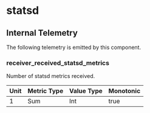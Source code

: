 [comment]: <> (Code generated by mdatagen. DO NOT EDIT.)

# statsd

## Internal Telemetry

The following telemetry is emitted by this component.

### receiver_received_statsd_metrics

Number of statsd metrics received.

| Unit | Metric Type | Value Type | Monotonic |
| ---- | ----------- | ---------- | --------- |
| 1 | Sum | Int | true |
